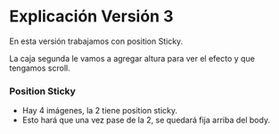 # Explicación Versión 3

En esta versión trabajamos con position Sticky.

La caja segunda le vamos a agregar altura para ver el efecto y que tengamos scroll.

### Position Sticky

- Hay 4 imágenes, la 2 tiene position sticky.
- Esto hará que una vez pase de la 2, se quedará fija arriba del body.